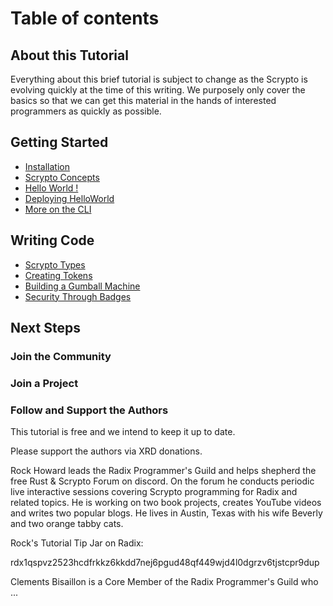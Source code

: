# Table of contents

## About this Tutorial

Everything about this brief tutorial is subject to change as the Scrypto is evolving quickly at the time of this writing. We purposely only cover the basics so that we can get this material in the hands of interested programmers as quickly as possible.

## Getting Started

* [Installation](README.md)
* [Scrypto Concepts](getting-started/scrypto-concepts.md)
* [Hello World !](getting-started/hello-world.md)
* [Deploying HelloWorld](getting-started/deploying-helloworld.md)
* [More on the CLI](getting-started/more-on-the-cli.md)

## Writing Code

* [Scrypto Types](writing-code/scrypto-types.md)
* [Creating Tokens](writing-code/creating-tokens.md)
* [Building a Gumball Machine](writing-code/building-a-gumball-machine.md)
* [Security Through Badges](writing-code/security-through-badges.md)

## Next Steps

### Join the Community

### Join a Project

### Follow and Support the Authors

This tutorial is free and we intend to keep it up to date.

Please support the authors via XRD donations.

Rock Howard leads the Radix Programmer's Guild and helps shepherd the free Rust &  Scrypto Forum on discord. On the forum he conducts periodic live interactive sessions covering Scrypto programming for Radix and related topics. He is working on two book projects, creates YouTube videos and writes two popular blogs. He lives in Austin, Texas with his wife Beverly and two orange tabby cats.

Rock's Tutorial Tip Jar on Radix:  

rdx1qspvz2523hcdfrkkz6kkdd7nej6pgud48qf449wjd4l0dgrzv6tjstcpr9dup

Clements Bisaillon is a Core Member of the Radix Programmer's Guild who ...
